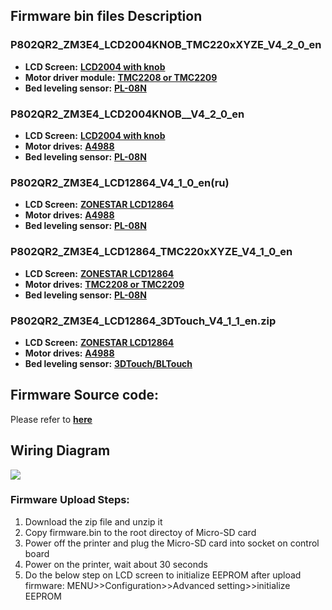 ## Firmware bin files Description
### P802QR2\_ZM3E4\_LCD2004KNOB\_TMC220xXYZE\_V4\_2\_0\_en
- **LCD Screen:** [**LCD2004 with knob**](https://www.aliexpress.com/item/4001317079405.html)
- **Motor driver module:** [**TMC2208 or TMC2209**](https://www.aliexpress.com/item/1005003951621661.html)
- **Bed leveling sensor:** [**PL-08N**](https://www.aliexpress.com/item/4000596309710.html)

### P802QR2\_ZM3E4\_LCD2004KNOB\_\_V4\_2\_0\_en
- **LCD Screen:** [**LCD2004 with knob**](https://www.aliexpress.com/item/4001317079405.html)
- **Motor drives:** [**A4988**](https://www.aliexpress.com/item/4000957373213.html)
- **Bed leveling sensor:** [**PL-08N**](https://www.aliexpress.com/item/4000596309710.html)

### P802QR2\_ZM3E4\_LCD12864\_V4\_1\_0\_en(ru)
- **LCD Screen:** [**ZONESTAR LCD12864**](https://www.aliexpress.com/item/4001317124258.html)
- **Motor drives:** [**A4988**](https://www.aliexpress.com/item/4000957373213.html)
- **Bed leveling sensor:** [**PL-08N**](https://www.aliexpress.com/item/4000596309710.html)

### P802QR2\_ZM3E4\_LCD12864\_TMC220xXYZE\_V4\_1\_0\_en
- **LCD Screen:** [**ZONESTAR LCD12864**](https://www.aliexpress.com/item/4001317124258.html)
- **Motor drives:** [**TMC2208 or TMC2209**](https://www.aliexpress.com/item/1005003951621661.html)
- **Bed leveling sensor:** [**PL-08N**](https://www.aliexpress.com/item/4000596309710.html)

### P802QR2_ZM3E4_LCD12864_3DTouch_V4_1_1_en.zip
- **LCD Screen:** [**ZONESTAR LCD12864**](https://www.aliexpress.com/item/4001317124258.html)
- **Motor drives:** 	[**A4988**](https://www.aliexpress.com/item/4000957373213.html)
- **Bed leveling sensor:** [**3DTouch/BLTouch**](https://www.aliexpress.com/item/1005001464420529.html) 

## Firmware Source code:
Please refer to [**here**](https://github.com/ZONESTAR3D/source-code-for-3d-printer)

## Wiring Diagram
![](Wiring_P802QR2.jpg)

### Firmware Upload Steps:
1. Download the zip file and unzip it
2. Copy firmware.bin to the root directoy of Micro-SD card
3. Power off the printer and plug the Micro-SD card into socket on control board
4. Power on the printer, wait about 30 seconds
5. Do the below step on LCD screen to initialize EEPROM after upload firmware:
MENU>>Configuration>>Advanced setting>>initialize  EEPROM
